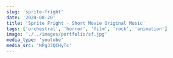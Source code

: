```yaml
---
slug: 'sprite-fright'
date: '2024-08-20'
title: 'Sprite Fright - Short Movie Original Music'
tags: ['orchestral', 'horror', 'film', 'rock', 'animation']
image: './../images/portfolio/sf.jpg'
media_type: 'youtube'
media_src: 'NPg33QCHyTc'
---
```

